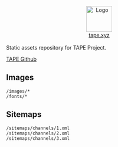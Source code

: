 <div align="center">
    <img src="https://static.tape.xyz/brand/logo.svg" height="70" alt="Logo">
    <div>
        <a href="https://tape.xyz">tape.xyz</a>
    </div>
</div>
<br>
Static assets repository for TAPE Project.

[TAPE Github](https://github.com/tapexyz/tape)

## Images

```
/images/*
/fonts/*
```

## Sitemaps

```
/sitemaps/channels/1.xml
/sitemaps/channels/2.xml
/sitemaps/channels/3.xml
```
